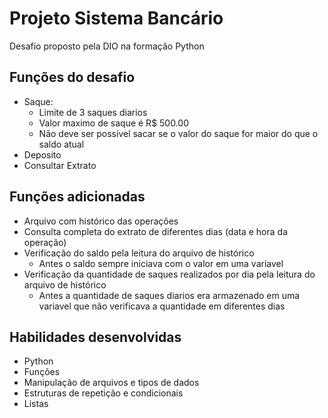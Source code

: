 # Projeto Sistema Bancário

Desafio proposto pela DIO na formação Python

## Funções do desafio
- Saque:
  - Limite de 3 saques diarios 
  - Valor maximo de saque é R$ 500.00
  - Não deve ser possível sacar se o valor do saque for maior do que o saldo atual
- Deposito
- Consultar Extrato

## Funções adicionadas
- Arquivo com histórico das operações
- Consulta completa do extrato de diferentes dias (data e hora da operação)
- Verificação do saldo pela leitura do arquivo de histórico
  - Antes o saldo sempre iniciava com o valor em uma variavel
- Verificação da quantidade de saques realizados por dia pela leitura do arquivo de histórico
  - Antes a quantidade de saques diarios era armazenado em uma variavel que não verificava a quantidade em diferentes dias

## Habilidades desenvolvidas
- Python
- Funções
- Manipulação de arquivos e tipos de dados
- Estruturas de repetição e condicionais
- Listas
